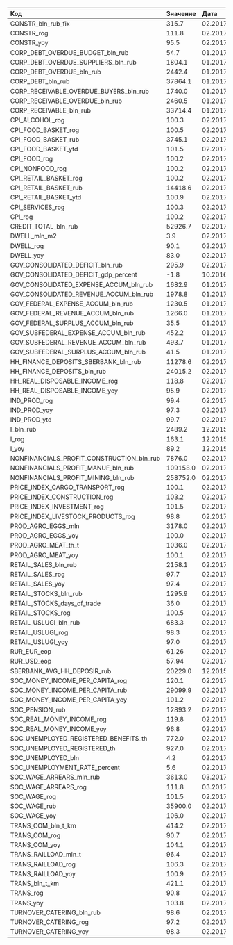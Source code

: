 | Код                                       | Значение | Дата    |                                                                     |
|:------------------------------------------|:---------|:--------|:--------------------------------------------------------------------|
| CONSTR_bln_rub_fix                        | 315.7    | 02.2017 | ![](output\png\CONSTR_bln_rub_fix_spark.png)                        |
| CONSTR_rog                                | 111.8    | 02.2017 | ![](output\png\CONSTR_rog_spark.png)                                |
| CONSTR_yoy                                | 95.5     | 02.2017 | ![](output\png\CONSTR_yoy_spark.png)                                |
| CORP_DEBT_OVERDUE_BUDGET_bln_rub          | 54.7     | 01.2017 | ![](output\png\CORP_DEBT_OVERDUE_BUDGET_bln_rub_spark.png)          |
| CORP_DEBT_OVERDUE_SUPPLIERS_bln_rub       | 1804.1   | 01.2017 | ![](output\png\CORP_DEBT_OVERDUE_SUPPLIERS_bln_rub_spark.png)       |
| CORP_DEBT_OVERDUE_bln_rub                 | 2442.4   | 01.2017 | ![](output\png\CORP_DEBT_OVERDUE_bln_rub_spark.png)                 |
| CORP_DEBT_bln_rub                         | 37864.1  | 01.2017 | ![](output\png\CORP_DEBT_bln_rub_spark.png)                         |
| CORP_RECEIVABLE_OVERDUE_BUYERS_bln_rub    | 1740.0   | 01.2017 | ![](output\png\CORP_RECEIVABLE_OVERDUE_BUYERS_bln_rub_spark.png)    |
| CORP_RECEIVABLE_OVERDUE_bln_rub           | 2460.5   | 01.2017 | ![](output\png\CORP_RECEIVABLE_OVERDUE_bln_rub_spark.png)           |
| CORP_RECEIVABLE_bln_rub                   | 33714.4  | 01.2017 | ![](output\png\CORP_RECEIVABLE_bln_rub_spark.png)                   |
| CPI_ALCOHOL_rog                           | 100.3    | 02.2017 | ![](output\png\CPI_ALCOHOL_rog_spark.png)                           |
| CPI_FOOD_BASKET_rog                       | 100.5    | 02.2017 | ![](output\png\CPI_FOOD_BASKET_rog_spark.png)                       |
| CPI_FOOD_BASKET_rub                       | 3745.1   | 02.2017 | ![](output\png\CPI_FOOD_BASKET_rub_spark.png)                       |
| CPI_FOOD_BASKET_ytd                       | 101.5    | 02.2017 | ![](output\png\CPI_FOOD_BASKET_ytd_spark.png)                       |
| CPI_FOOD_rog                              | 100.2    | 02.2017 | ![](output\png\CPI_FOOD_rog_spark.png)                              |
| CPI_NONFOOD_rog                           | 100.2    | 02.2017 | ![](output\png\CPI_NONFOOD_rog_spark.png)                           |
| CPI_RETAIL_BASKET_rog                     | 100.2    | 02.2017 | ![](output\png\CPI_RETAIL_BASKET_rog_spark.png)                     |
| CPI_RETAIL_BASKET_rub                     | 14418.6  | 02.2017 | ![](output\png\CPI_RETAIL_BASKET_rub_spark.png)                     |
| CPI_RETAIL_BASKET_ytd                     | 100.9    | 02.2017 | ![](output\png\CPI_RETAIL_BASKET_ytd_spark.png)                     |
| CPI_SERVICES_rog                          | 100.3    | 02.2017 | ![](output\png\CPI_SERVICES_rog_spark.png)                          |
| CPI_rog                                   | 100.2    | 02.2017 | ![](output\png\CPI_rog_spark.png)                                   |
| CREDIT_TOTAL_bln_rub                      | 52926.7  | 02.2017 | ![](output\png\CREDIT_TOTAL_bln_rub_spark.png)                      |
| DWELL_mln_m2                              | 3.9      | 02.2017 | ![](output\png\DWELL_mln_m2_spark.png)                              |
| DWELL_rog                                 | 90.1     | 02.2017 | ![](output\png\DWELL_rog_spark.png)                                 |
| DWELL_yoy                                 | 83.0     | 02.2017 | ![](output\png\DWELL_yoy_spark.png)                                 |
| GOV_CONSOLIDATED_DEFICIT_bln_rub          | 295.9    | 02.2017 | ![](output\png\GOV_CONSOLIDATED_DEFICIT_bln_rub_spark.png)          |
| GOV_CONSOLIDATED_DEFICIT_gdp_percent      | -1.8     | 10.2016 | ![](output\png\GOV_CONSOLIDATED_DEFICIT_gdp_percent_spark.png)      |
| GOV_CONSOLIDATED_EXPENSE_ACCUM_bln_rub    | 1682.9   | 01.2017 | ![](output\png\GOV_CONSOLIDATED_EXPENSE_ACCUM_bln_rub_spark.png)    |
| GOV_CONSOLIDATED_REVENUE_ACCUM_bln_rub    | 1978.8   | 01.2017 | ![](output\png\GOV_CONSOLIDATED_REVENUE_ACCUM_bln_rub_spark.png)    |
| GOV_FEDERAL_EXPENSE_ACCUM_bln_rub         | 1230.5   | 01.2017 | ![](output\png\GOV_FEDERAL_EXPENSE_ACCUM_bln_rub_spark.png)         |
| GOV_FEDERAL_REVENUE_ACCUM_bln_rub         | 1266.0   | 01.2017 | ![](output\png\GOV_FEDERAL_REVENUE_ACCUM_bln_rub_spark.png)         |
| GOV_FEDERAL_SURPLUS_ACCUM_bln_rub         | 35.5     | 01.2017 | ![](output\png\GOV_FEDERAL_SURPLUS_ACCUM_bln_rub_spark.png)         |
| GOV_SUBFEDERAL_EXPENSE_ACCUM_bln_rub      | 452.2    | 01.2017 | ![](output\png\GOV_SUBFEDERAL_EXPENSE_ACCUM_bln_rub_spark.png)      |
| GOV_SUBFEDERAL_REVENUE_ACCUM_bln_rub      | 493.7    | 01.2017 | ![](output\png\GOV_SUBFEDERAL_REVENUE_ACCUM_bln_rub_spark.png)      |
| GOV_SUBFEDERAL_SURPLUS_ACCUM_bln_rub      | 41.5     | 01.2017 | ![](output\png\GOV_SUBFEDERAL_SURPLUS_ACCUM_bln_rub_spark.png)      |
| HH_FINANCE_DEPOSITS_SBERBANK_bln_rub      | 11278.6  | 02.2017 | ![](output\png\HH_FINANCE_DEPOSITS_SBERBANK_bln_rub_spark.png)      |
| HH_FINANCE_DEPOSITS_bln_rub               | 24015.2  | 02.2017 | ![](output\png\HH_FINANCE_DEPOSITS_bln_rub_spark.png)               |
| HH_REAL_DISPOSABLE_INCOME_rog             | 118.8    | 02.2017 | ![](output\png\HH_REAL_DISPOSABLE_INCOME_rog_spark.png)             |
| HH_REAL_DISPOSABLE_INCOME_yoy             | 95.9     | 02.2017 | ![](output\png\HH_REAL_DISPOSABLE_INCOME_yoy_spark.png)             |
| IND_PROD_rog                              | 99.4     | 02.2017 | ![](output\png\IND_PROD_rog_spark.png)                              |
| IND_PROD_yoy                              | 97.3     | 02.2017 | ![](output\png\IND_PROD_yoy_spark.png)                              |
| IND_PROD_ytd                              | 99.7     | 02.2017 | ![](output\png\IND_PROD_ytd_spark.png)                              |
| I_bln_rub                                 | 2489.2   | 12.2015 | ![](output\png\I_bln_rub_spark.png)                                 |
| I_rog                                     | 163.1    | 12.2015 | ![](output\png\I_rog_spark.png)                                     |
| I_yoy                                     | 89.2     | 12.2015 | ![](output\png\I_yoy_spark.png)                                     |
| NONFINANCIALS_PROFIT_CONSTRUCTION_bln_rub | 7876.0   | 02.2017 | ![](output\png\NONFINANCIALS_PROFIT_CONSTRUCTION_bln_rub_spark.png) |
| NONFINANCIALS_PROFIT_MANUF_bln_rub        | 109158.0 | 02.2017 | ![](output\png\NONFINANCIALS_PROFIT_MANUF_bln_rub_spark.png)        |
| NONFINANCIALS_PROFIT_MINING_bln_rub       | 258752.0 | 02.2017 | ![](output\png\NONFINANCIALS_PROFIT_MINING_bln_rub_spark.png)       |
| PRICE_INDEX_CARGO_TRANSPORT_rog           | 100.1    | 02.2017 | ![](output\png\PRICE_INDEX_CARGO_TRANSPORT_rog_spark.png)           |
| PRICE_INDEX_CONSTRUCTION_rog              | 103.2    | 02.2017 | ![](output\png\PRICE_INDEX_CONSTRUCTION_rog_spark.png)              |
| PRICE_INDEX_INVESTMENT_rog                | 101.5    | 02.2017 | ![](output\png\PRICE_INDEX_INVESTMENT_rog_spark.png)                |
| PRICE_INDEX_LIVESTOCK_PRODUCTS_rog        | 98.8     | 02.2017 | ![](output\png\PRICE_INDEX_LIVESTOCK_PRODUCTS_rog_spark.png)        |
| PROD_AGRO_EGGS_mln                        | 3178.0   | 02.2017 | ![](output\png\PROD_AGRO_EGGS_mln_spark.png)                        |
| PROD_AGRO_EGGS_yoy                        | 100.0    | 02.2017 | ![](output\png\PROD_AGRO_EGGS_yoy_spark.png)                        |
| PROD_AGRO_MEAT_th_t                       | 1036.0   | 02.2017 | ![](output\png\PROD_AGRO_MEAT_th_t_spark.png)                       |
| PROD_AGRO_MEAT_yoy                        | 100.1    | 02.2017 | ![](output\png\PROD_AGRO_MEAT_yoy_spark.png)                        |
| RETAIL_SALES_bln_rub                      | 2158.1   | 02.2017 | ![](output\png\RETAIL_SALES_bln_rub_spark.png)                      |
| RETAIL_SALES_rog                          | 97.7     | 02.2017 | ![](output\png\RETAIL_SALES_rog_spark.png)                          |
| RETAIL_SALES_yoy                          | 97.4     | 02.2017 | ![](output\png\RETAIL_SALES_yoy_spark.png)                          |
| RETAIL_STOCKS_bln_rub                     | 1295.9   | 02.2017 | ![](output\png\RETAIL_STOCKS_bln_rub_spark.png)                     |
| RETAIL_STOCKS_days_of_trade               | 36.0     | 02.2017 | ![](output\png\RETAIL_STOCKS_days_of_trade_spark.png)               |
| RETAIL_STOCKS_rog                         | 100.5    | 02.2017 | ![](output\png\RETAIL_STOCKS_rog_spark.png)                         |
| RETAIL_USLUGI_bln_rub                     | 683.3    | 02.2017 | ![](output\png\RETAIL_USLUGI_bln_rub_spark.png)                     |
| RETAIL_USLUGI_rog                         | 98.3     | 02.2017 | ![](output\png\RETAIL_USLUGI_rog_spark.png)                         |
| RETAIL_USLUGI_yoy                         | 97.0     | 02.2017 | ![](output\png\RETAIL_USLUGI_yoy_spark.png)                         |
| RUR_EUR_eop                               | 61.26    | 02.2017 | ![](output\png\RUR_EUR_eop_spark.png)                               |
| RUR_USD_eop                               | 57.94    | 02.2017 | ![](output\png\RUR_USD_eop_spark.png)                               |
| SBERBANK_AVG_HH_DEPOSIR_rub               | 20229.0  | 12.2015 | ![](output\png\SBERBANK_AVG_HH_DEPOSIR_rub_spark.png)               |
| SOC_MONEY_INCOME_PER_CAPITA_rog           | 120.1    | 02.2017 | ![](output\png\SOC_MONEY_INCOME_PER_CAPITA_rog_spark.png)           |
| SOC_MONEY_INCOME_PER_CAPITA_rub           | 29099.9  | 02.2017 | ![](output\png\SOC_MONEY_INCOME_PER_CAPITA_rub_spark.png)           |
| SOC_MONEY_INCOME_PER_CAPITA_yoy           | 101.2    | 02.2017 | ![](output\png\SOC_MONEY_INCOME_PER_CAPITA_yoy_spark.png)           |
| SOC_PENSION_rub                           | 12893.2  | 02.2017 | ![](output\png\SOC_PENSION_rub_spark.png)                           |
| SOC_REAL_MONEY_INCOME_rog                 | 119.8    | 02.2017 | ![](output\png\SOC_REAL_MONEY_INCOME_rog_spark.png)                 |
| SOC_REAL_MONEY_INCOME_yoy                 | 96.8     | 02.2017 | ![](output\png\SOC_REAL_MONEY_INCOME_yoy_spark.png)                 |
| SOC_UNEMPLOYED_REGISTERED_BENEFITS_th     | 772.0    | 02.2017 | ![](output\png\SOC_UNEMPLOYED_REGISTERED_BENEFITS_th_spark.png)     |
| SOC_UNEMPLOYED_REGISTERED_th              | 927.0    | 02.2017 | ![](output\png\SOC_UNEMPLOYED_REGISTERED_th_spark.png)              |
| SOC_UNEMPLOYED_bln                        | 4.2      | 02.2017 | ![](output\png\SOC_UNEMPLOYED_bln_spark.png)                        |
| SOC_UNEMPLOYMENT_RATE_percent             | 5.6      | 02.2017 | ![](output\png\SOC_UNEMPLOYMENT_RATE_percent_spark.png)             |
| SOC_WAGE_ARREARS_mln_rub                  | 3613.0   | 03.2017 | ![](output\png\SOC_WAGE_ARREARS_mln_rub_spark.png)                  |
| SOC_WAGE_ARREARS_rog                      | 111.8    | 03.2017 | ![](output\png\SOC_WAGE_ARREARS_rog_spark.png)                      |
| SOC_WAGE_rog                              | 101.5    | 02.2017 | ![](output\png\SOC_WAGE_rog_spark.png)                              |
| SOC_WAGE_rub                              | 35900.0  | 02.2017 | ![](output\png\SOC_WAGE_rub_spark.png)                              |
| SOC_WAGE_yoy                              | 106.0    | 02.2017 | ![](output\png\SOC_WAGE_yoy_spark.png)                              |
| TRANS_COM_bln_t_km                        | 414.2    | 02.2017 | ![](output\png\TRANS_COM_bln_t_km_spark.png)                        |
| TRANS_COM_rog                             | 90.7     | 02.2017 | ![](output\png\TRANS_COM_rog_spark.png)                             |
| TRANS_COM_yoy                             | 104.1    | 02.2017 | ![](output\png\TRANS_COM_yoy_spark.png)                             |
| TRANS_RAILLOAD_mln_t                      | 96.4     | 02.2017 | ![](output\png\TRANS_RAILLOAD_mln_t_spark.png)                      |
| TRANS_RAILLOAD_rog                        | 106.3    | 02.2017 | ![](output\png\TRANS_RAILLOAD_rog_spark.png)                        |
| TRANS_RAILLOAD_yoy                        | 100.9    | 02.2017 | ![](output\png\TRANS_RAILLOAD_yoy_spark.png)                        |
| TRANS_bln_t_km                            | 421.1    | 02.2017 | ![](output\png\TRANS_bln_t_km_spark.png)                            |
| TRANS_rog                                 | 90.8     | 02.2017 | ![](output\png\TRANS_rog_spark.png)                                 |
| TRANS_yoy                                 | 103.8    | 02.2017 | ![](output\png\TRANS_yoy_spark.png)                                 |
| TURNOVER_CATERING_bln_rub                 | 98.6     | 02.2017 | ![](output\png\TURNOVER_CATERING_bln_rub_spark.png)                 |
| TURNOVER_CATERING_rog                     | 97.2     | 02.2017 | ![](output\png\TURNOVER_CATERING_rog_spark.png)                     |
| TURNOVER_CATERING_yoy                     | 98.3     | 02.2017 | ![](output\png\TURNOVER_CATERING_yoy_spark.png)                     |